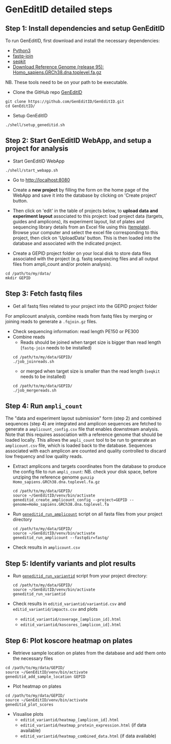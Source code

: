 # GenEditID detailed steps


## Step 1: Install dependencies and setup GenEditID

To run GenEditID, first download and install the necessary dependencies:

- [Python3](https://www.python.org/downloads/)
- [fastq-join](https://github.com/brwnj/fastq-join)
- [seqkit](https://github.com/shenwei356/seqkit)
- [Download Reference Genome (release 95): Homo_sapiens.GRCh38.dna.toplevel.fa.gz](ftp://ftp.ensembl.org/pub/release-95/fasta/homo_sapiens/dna/Homo_sapiens.GRCh38.dna.toplevel.fa.gz)

NB. These tools need to be on your path to be executable.

- Clone the GitHub repo [GenEditID](https://github.com/GenEditID/GenEditID.git)
```
git clone https://github.com/GenEditID/GenEditID.git
cd GenEditID/
```

- Setup GenEditID
```
./shell/setup_geneditid.sh
```

## Step 2: Start GenEditID WebApp, and setup a project for analysis

- Start GenEditID WebApp
```
./shell/start_webapp.sh
```

- Go to [http://localhost:8080](http://localhost:8080)

- Create a **new project** by filling the form on the home page of the WebApp and save it into the database by clicking on 'Create project' button.

- Then click on 'edit' in the table of projects below, to **upload data and experiment layout** associated to this project: load project data (targets, guides and amplicons), its experiment layout, list of plates and sequencing library details from an Excel file using this ([template](https://github.com/GenEditID/GenEditID/raw/master/data/templates/GEPXXXXX.xlsx)). Browse your computer and select the excel file corresponding to this project, then click on 'UploadData' button. This is then loaded into the database and associated with the indicated project.


- Create a GEPID project folder on your local disk to store data files associated with the project (e.g. fastq sequencing files and all output files from ampli_count and/or protein analysis).
```
cd /path/to/my/data/
mkdir GEPID
```

## Step 3: Fetch fastq files

- Get all fastq files related to your project into the GEPID project folder

For amplicount analysis, combine reads from fastq files by merging or joining reads to generate a `.fqjoin.gz` files.

- Check sequencing information: read length PE150 or PE300
- Combine reads
  - Reads should be joined when target size is bigger than read length (`fastq-join` needs to be installed)
  ```
  cd /path/to/my/data/GEPID/
  ./job_joinreads.sh
  ```
  - or merged when target size is smaller than the read length (`seqkit` needs to be installed)
  ```
  cd /path/to/my/data/GEPID/
  ./job_mergereads.sh
  ```


## Step 4: Run `ampli_count`

The "data and experiment layout submission" form (step 2) and combined sequences (step 4) are integrated and amplicon sequences are fetched to generate a `amplicount_config.csv` file that enables downstream analysis. Note that this requires association with a reference genome that should be loaded locally. This allows the `ampli_count` tool to be run to generate an `amplicount.csv` file, which is loaded back to the database. Sequences associated with each amplicon are counted and quality controlled to discard low frequency and low quality reads.

- Extract amplicons and targets coordinates from the database to produce the config file to run `ampli_count`:
  NB. check your disk space, before unziping the reference genome `gunzip Homo_sapiens.GRCh38.dna.toplevel.fa.gz`
  ```
  cd /path/to/my/data/GEPID/
  source ~/GenEditID/venv/bin/activate
  geneditid_create_amplicount_config --project=GEPID --genome=Homo_sapiens.GRCh38.dna.toplevel.fa
  ```

- Run [`geneditid_run_amplicount`](https://github.com/GenEditID/GenEditID/blob/master/python/scripts/run_ampli_count.py) script on all fasta files from your project directory
  ```
  cd /path/to/my/data/GEPID/
  source ~/GenEditID/venv/bin/activate
  geneditid_run_amplicount --fastqdir=fastq/
  ```

- Check results in `amplicount.csv`


## Step 5: Identify variants and plot results

- Run [`geneditid_run_variantid`](https://github.com/GenEditID/GenEditID/blob/master/python/scripts/run_variant_id.py) script from your project directory:
  ```
  cd /path/to/my/data/GEPID/
  source ~/GenEditID/venv/bin/activate
  geneditid_run_variantid
  ```

- Check results in `editid_variantid/variantid.csv` and `editid_variantid/impacts.csv` and plots
  - `editid_variantid/coverage_[amplicon_id].html`
  - `editid_variantid/koscores_[amplicon_id].html`


## Step 6: Plot koscore heatmap on plates

- Retrieve sample location on plates from the database and add them onto the necessary files
```
cd /path/to/my/data/GEPID/
source ~/GenEditID/venv/bin/activate
geneditid_add_sample_location GEPID
```

- Plot heatmap on plates
```
cd /path/to/my/data/GEPID/
source ~/GenEditID/venv/bin/activate
geneditid_plot_scores
```

- Visualise plots
  - `editid_variantid/heatmap_[amplicon_id].html`
  - `editid_variantid/heatmap_protein_expression.html` (if data available)
  - `editid_variantid/heatmap_combined_data.html` (if data available)
